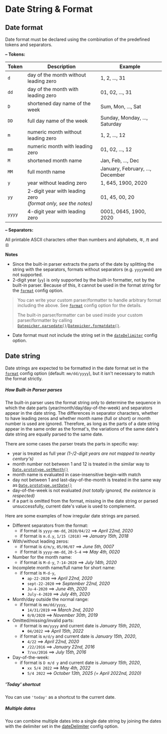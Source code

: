 # Date String & Format

## Date format

Date format must be declared using the combination of the predefined tokens and separators.

**– Tokens:**

Token | Description | Example
--|--|--
`d` | day of the month without leading zero | 1, 2, ..., 31
`dd` |  day of the month with leading zero | 01, 02, ..., 31
`D` | shortened day name of the week | Sum, Mon, ..., Sat
`DD` | full day name of the week | Sunday, Monday, ..., Saturday
`m` | numeric month without leading zero | 1, 2, ..., 12
`mm` | numeric month with leading zero | 01, 02, ..., 12
`M` | shortened month name | Jan, Feb, ..., Dec
`MM` | full month name | January, February, ..., December
`y` | year without leading zero | 1, 645, 1900, 2020
`yy` | 2-digit year with leading zero<br> *(format only, see the notes)* | 01, 45, 00, 20
`yyyy` | 4-digit year with leading zero | 0001, 0645, 1900, 2020

**– Separators:**

All printable ASCII characters other than numbers and alphabets, `年`, `月` and `日`

**Notes**

- Since the built-in parser extracts the parts of the date by splitting the string with the separators, formats without separators (e.g. `yyyymmdd`) are not supported.
- 2-digit year (`yy`) is only supported by the built-in formatter, not by the built-in parser. Because of this, it cannot be used in the format string for the [`format`](options?id=format) config option.
> You can write your custom parser/formatter to handle arbitrary format including the above. See [`format`](options?id=format) config option for the details.
> 
> The built-in parser/formatter can be used inside your custom parser/formatter by calling [`Datepicker.parsedate()`](api?id=datepickerparsedate)/[`Datepicker.formatdate()`](api?id=datepickerformatdate).

- Date format must not include the string set in the [`dateDelimiter`](options?id=datedelimiter) config option.

## Date string

Date strings are expected to be formatted in the date format set in the [`format`](options?id=format) config option (default: `mm/dd/yyyy`), but it isn't necessary to match the format strictly.

##### How Built-in Parser parses

The built-in parser uses the format string only to determine the sequence in which the date parts (year/month/day/day-of-the-week) and separators appear in the date string. The differences in separator characters, whether to have leading zeros and whether month name (full or short) or month number is used are ignored. Therefore, as long as the parts of a date string appear in the same order as the format's, the variations of the same date's date string are equally parsed to the same date. 

There are some cases the parser treats the parts in specific way:
- year is treated as full year _(1-/2-digit years are not mapped to nearby century's)_
- month number not between 1 and 12 is treated in the similar way to [`Date.prototype.setMonth()`](https://developer.mozilla.org/en-US/docs/Web/JavaScript/Reference/Global_Objects/Date/setMonth)
- month name is evaluated in case-insensitive begin-with match
- day not between 1 and last-day-of-the-month is treated in the same way as [`Date.prototype.setDate()`](https://developer.mozilla.org/en-US/docs/Web/JavaScript/Reference/Global_Objects/Date/setDate)
- day-of-the-week is not evaluated _(not totally ignored, the existence is respected)_
- if a part is omitted from the format, missing in the date string or parsed unsuccessfully, current date's value is used to complement.

Here are some examples of how irregular date strings are parsed.

- Different separators from the format:  
  - if format is `yyyy-mm-dd`, `2020/04/22` ⟹ _April 22nd, 2020_
  - if format is `m.d.y`, `1/15 (2018)` ⟹ _January 15th, 2018_
- With/without leading zeros:  
  - if format is `d/m/y`, `05/06/07` ⟹ _June 5th, 0007_
  - if format is `yyyy-mm-dd`, `20-5-4` ⟹ _May 4th, 0020_
- Number for the month name:  
  - if format is `M-d-y`, `7-14-2020` ⟹ _July 14th, 2020_
- Incomplete month name/full name for short name:  
  - if format is `M-d-y`,
    - `ap-22-2020` ⟹ _April 22nd, 2020_
    - `sept-22-2020` ⟹ _September 22nd, 2020_
    - `Ju-4-2020` ⟹ _June 4th, 2020_
    - `July-4-2020` ⟹ _July 4th, 2020_
- Month/day outside the normal range:  
  - if format is `mm/dd/yyyy`,
    - `14/31/2019` ⟹ _March 2nd, 2020_
    - `0/0/2020` ⟹ _November 30th, 2019_
- Omitted/missing/invalid parts:  
  - if format is `mm/yyyy` and current date is _January 15th, 2020_,
    - `04/2022` ⟹ _April 15th, 2022_
  - if format is `m/d/y` and current date is _January 15th, 2020_,
    - `4/22` ⟹ _April 22nd, 2020_
    - `/22/2016` ⟹ _January 22nd, 2016_
    - `7/xx/2016` ⟹ _July 15th, 2016_
- Day-of-the-week:
  - if format is `D m/d y` and current date is _January 15th, 2020_,
    - `xx 5/4 2022` ⟹ _May 4th, 2022_
    - `5/4 2022` ⟹ _October 13th, 2025 (= April 2022nd, 2020)_

##### 'Today' shortcut

You can use `'today'` as a shortcut to the current date.

##### Multiple dates

You can combine multiple dates into a single date string by joining the dates with the delimiter set in the [dateDelimiter](options?id=datedelimiter) config option.
